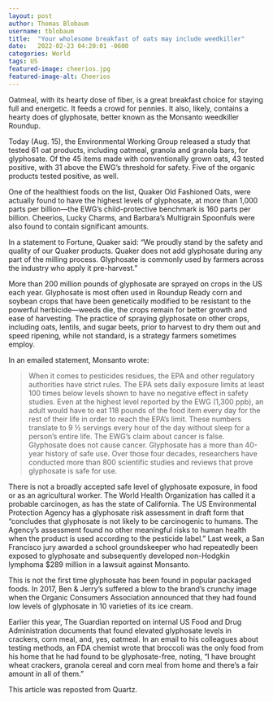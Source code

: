 ```yaml
---
layout: post 
author: Thomas Blobaum
username: tblobaum 
title:  "Your wholesome breakfast of oats may include weedkiller"
date:   2022-02-23 04:20:01 -0600
categories: World
tags: US 
featured-image: cheerios.jpg
featured-image-alt: Cheerios
---
```

Oatmeal, with its hearty dose of fiber, is a great breakfast choice for staying full and energetic. It feeds a crowd for pennies. It also, likely, contains a hearty does of glyphosate, better known as the Monsanto weedkiller Roundup.

Today (Aug. 15), the Environmental Working Group released a study that tested 61 oat products, including oatmeal, granola and granola bars, for glyphosate. Of the 45 items made with conventionally grown oats, 43 tested positive, with 31 above the EWG’s threshold for safety. Five of the organic products tested positive, as well.

One of the healthiest foods on the list, Quaker Old Fashioned Oats, were actually found to have the highest levels of glyphosate, at more than 1,000 parts per billion—the EWG’s child-protective benchmark is 160 parts per billion. Cheerios, Lucky Charms, and Barbara’s Multigrain Spoonfuls were also found to contain significant amounts.

In a statement to Fortune, Quaker said: “We proudly stand by the safety and quality of our Quaker products. Quaker does not add glyphosate during any part of the milling process. Glyphosate is commonly used by farmers across the industry who apply it pre-harvest.”

More than 200 million pounds of glyphosate are sprayed on crops in the US each year. Glyphosate is most often used in Roundup Ready corn and soybean crops that have been genetically modified to be resistant to the powerful herbicide—weeds die, the crops remain for better growth and ease of harvesting. The practice of spraying glyphosate on other crops, including oats, lentils, and sugar beets, prior to harvest to dry them out and speed ripening, while not standard, is a strategy farmers sometimes employ.

In an emailed statement, Monsanto wrote:

>When it comes to pesticides residues, the EPA and other regulatory authorities have strict rules. The EPA sets daily exposure limits at least 100 times below levels shown to have no negative effect in safety studies. Even at the highest level reported by the EWG (1,300 ppb), an adult would have to eat 118 pounds of the food item every day for the rest of their life in order to reach the EPA’s limit. These numbers translate to 9 ½ servings every hour of the day without sleep for a person’s entire life. The EWG’s claim about cancer is false. Glyphosate does not cause cancer. Glyphosate has a more than 40-year history of safe use. Over those four decades, researchers have conducted more than 800 scientific studies and reviews that prove glyphosate is safe for use.

There is not a broadly accepted safe level of glyphosate exposure, in food or as an agricultural worker. The World Health Organization has called it a probable carcinogen, as has the state of California. The US Environmental Protection Agency  has a glyphosate risk assessment in draft form that “concludes that glyphosate is not likely to be carcinogenic to humans.  The Agency’s assessment found no other meaningful risks to human health when the product is used according to the pesticide label.” Last week, a San Francisco jury awarded a school groundskeeper who had repeatedly been exposed to glyphosate and subsequently developed non-Hodgkin lymphoma $289 million in a lawsuit against Monsanto.

This is not the first time glyphosate has been found in popular packaged foods. In 2017, Ben & Jerry’s suffered a blow to the brand’s crunchy image when the Organic Consumers Association announced that they had found low levels of glyphosate in 10 varieties of its ice cream.

Earlier this year, The Guardian reported on internal US Food and Drug Administration documents that found elevated glyphosate levels in crackers, corn meal, and, yes, oatmeal. In an email to his colleagues about testing methods, an FDA chemist wrote that broccoli was the only food from his home that he had found to be glyphosate-free, noting, “I have brought wheat crackers, granola cereal and corn meal from home and there’s a fair amount in all of them.”

This article was reposted from Quartz. 

